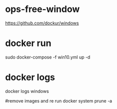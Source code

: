 # ops-free-window
https://github.com/dockur/windows

# docker run
sudo docker-compose -f win10.yml up -d

# docker logs
docker logs windows

#remove images and re run
docker system prune -a

